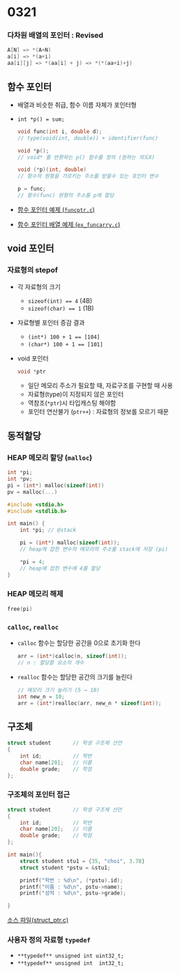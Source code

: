# 0321

### 다차원 배열의 포인터 : Revised
```c
A[N] => *(A+N)
a[i] => *(a+i)
aa[i][j] => *(aa[i] + j) => *(*(aa+i)+j)
```


## 함수 포인터
- 배열과 비슷한 취급, 함수 이름 자체가 포인터형
- `int *p() = sum;`

    ```c
    void func(int i, double d);
    // type(void(int, double)) + identifier(func)

    void *p(); 
    // void* 를 반환하는 p() 함수를 정의 (원하는 의도X)

    void (*p)(int, double)
    // 함수의 원형을 가르키는 주소를 받을수 있는 포인터 변수

    p = func;
    // 함수(func) 원형의 주소를 p에 할당  
    ```
- [함수 포인터 예제 (`funcptr.c`)](./funcptr.c)
- [함수 포인터 배열 예제 (`ex_funcarry.c`)](./ex_funcarry.c)


## void 포인터
### 자료형의 stepof
- 각 자료형의 크기
  - `sizeof(int) == 4` (4B)
  - `sizeof(char) == 1` (1B)
- 자료형별 포인터 증감 결과
  - `(int*) 100 + 1 == [104]`
  - `(char*) 100 + 1 == [101]`

- void 포인터
  ```c
  void *ptr
  ```
  - 일단 메모리 주소가 필요할 때, 자료구조를 구현할 때 사용
  - 자료형(type)이 지정되지 않은 포인터
  - 역참조(`*ptr`)시 타입캐스팅 해야함
  - 포인터 연산불가 (`ptr++`) : 자료형의 정보를 모르기 때문

## 동적할당

### HEAP 메모리 할당 (`malloc`)
```c
int *pi;
int *pv;
pi = (int*) malloc(sizeof(int))
pv = malloc(...)
```

```c
#include <stdio.h>
#include <stdlib.h>

int main() {
    int *pi; // @stack

    pi = (int*) malloc(sizeof(int)); 
    // heap에 잡힌 변수의 메모리의 주소를 stack에 저장 (pi)

    *pi = 4; 
    // heap에 잡힌 변수에 4를 할당
}

```

### HEAP 메모리 해제
```c
free(pi)
```

### `calloc`, `realloc`
- `calloc` 함수는 할당한 공간을 0으로 초기화 한다
  ```c
  arr = (int*)calloc(n, sizeof(int));
  // n : 할당할 요소의 개수
  ```
- `realloc` 함수는 할당한 공간의 크기를 늘린다
  ```c
  // 메모리 크기 늘리기 (5 → 10)
  int new_n = 10;
  arr = (int*)realloc(arr, new_n * sizeof(int));
  ```

## 구조체
```c
struct student       // 학생 구조체 선언
{
	int id;          // 학번
	char name[20];   // 이름
	double grade;    // 학점
};
```

### 구조체의 포인터 접근
```c
struct student       // 학생 구조체 선언
{
	int id;          // 학번
	char name[20];   // 이름
	double grade;    // 학점
};

int main(){
    struct student stu1 = {35, "choi", 3.78}
    struct student *pstu = &stu1;

    printf("학번 : %d\n", (*pstu).id);
    printf("이름 : %d\n", pstu->name);
    printf("성적 : %d\n", pstu->grade);

}
```
[소스 파일(struct_ptr.c)](./struct_ptr.c)


### 사용자 정의 자료형 `typedef`

- `**typedef** unsigned int uint32_t;`
- `**typedef** unsigned int  int32_t;`